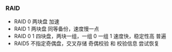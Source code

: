 ### RAID

- RAID 0
  两块盘
  加速
- RAID 1
  两块盘
  同等备份，速度慢一点
- RAID 0 1
  四块盘，两块一组，一组 0 一组 1
  速度快，稳定性高
  普遍
- RAID5
  不指定奇偶盘，交叉存储 奇偶校验 和 校验信息
  尝试恢复
